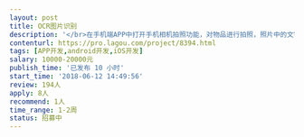 ```yaml
---                
layout: post       
title: OCR图片识别           
description: '</br>在手机端APP中打开手机相机拍照功能，对物品进行拍照，照片中的文字和LOGO进行识别，并与特殊关键字进行比对，对比吻合度高于90%。对图片进行保真压缩(类似微信压缩算法)后上传服务器。低于90%重新拍照</br></br>使用场景（这个平台发不了图）</br>1：超市陈列照片</br>2：干杂铺</br></br>输出成果物</br>安卓和IOS客户端原生模块代码（测试验证可用简单的APP进行验证）</br>'     
contenturl: https://pro.lagou.com/project/8394.html      
tags: [APP开发,android开发,iOS开发]            
salary: 10000-20000元          
publish_time: '已发布 10 小时'         
start_time: '2018-06-12 14:49:56'           
review: 194人                   
apply: 8人                   
recommend: 1人                   
time_range: 1-2周              
status: 招募中                  
---                 
```


